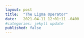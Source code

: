 ```yaml
---
layout: post
title:  "The Ligma Operator"
date:   2021-04-11 12:01:11 -0400
#categories: jekyll update
published: false
---
```

